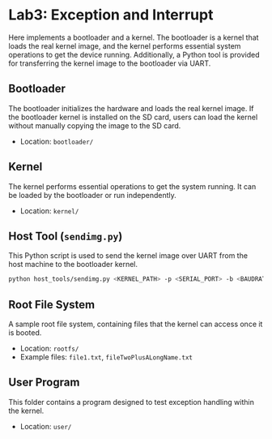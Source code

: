 # Lab3: Exception and Interrupt

Here implements a bootloader and a kernel. The bootloader is a kernel that loads the real kernel image, and the kernel performs essential system operations to get the device running. Additionally, a Python tool is provided for transferring the kernel image to the bootloader via UART.

## Bootloader
The bootloader initializes the hardware and loads the real kernel image. If the bootloader kernel is installed on the SD card, users can load the kernel without manually copying the image to the SD card.
- Location: `bootloader/`

## Kernel
The kernel performs essential operations to get the system running. It can be loaded by the bootloader or run independently. 
- Location: `kernel/`

## Host Tool (`sendimg.py`)
This Python script is used to send the kernel image over UART from the host machine to the bootloader kernel.  
```bash
python host_tools/sendimg.py <KERNEL_PATH> -p <SERIAL_PORT> -b <BAUDRATE>
```

## Root File System
A sample root file system, containing files that the kernel can access once it is booted.  
- Location: `rootfs/`  
- Example files: `file1.txt`, `fileTwoPlusALongName.txt`

## User Program
This folder contains a program designed to test exception handling within the kernel.
- Location: `user/`